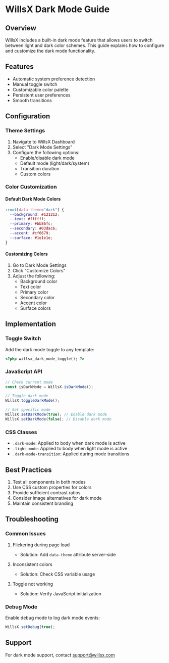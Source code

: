 # WillsX Dark Mode Guide

## Overview
WillsX includes a built-in dark mode feature that allows users to switch between light and dark color schemes. This guide explains how to configure and customize the dark mode functionality.

## Features
- Automatic system preference detection
- Manual toggle switch
- Customizable color palette
- Persistent user preferences
- Smooth transitions

## Configuration
### Theme Settings
1. Navigate to WillsX Dashboard
2. Select "Dark Mode Settings"
3. Configure the following options:
   - Enable/disable dark mode
   - Default mode (light/dark/system)
   - Transition duration
   - Custom colors

### Color Customization
#### Default Dark Mode Colors
```css
:root[data-theme="dark"] {
  --background: #121212;
  --text: #ffffff;
  --primary: #bb86fc;
  --secondary: #03dac6;
  --accent: #cf6679;
  --surface: #1e1e1e;
}
```

#### Customizing Colors
1. Go to Dark Mode Settings
2. Click "Customize Colors"
3. Adjust the following:
   - Background color
   - Text color
   - Primary color
   - Secondary color
   - Accent color
   - Surface colors

## Implementation
### Toggle Switch
Add the dark mode toggle to any template:
```php
<?php willsx_dark_mode_toggle(); ?>
```

### JavaScript API
```javascript
// Check current mode
const isDarkMode = WillsX.isDarkMode();

// Toggle dark mode
WillsX.toggleDarkMode();

// Set specific mode
WillsX.setDarkMode(true); // Enable dark mode
WillsX.setDarkMode(false); // Disable dark mode
```

### CSS Classes
- `.dark-mode`: Applied to body when dark mode is active
- `.light-mode`: Applied to body when light mode is active
- `.dark-mode-transition`: Applied during mode transitions

## Best Practices
1. Test all components in both modes
2. Use CSS custom properties for colors
3. Provide sufficient contrast ratios
4. Consider image alternatives for dark mode
5. Maintain consistent branding

## Troubleshooting
### Common Issues
1. Flickering during page load
   - Solution: Add `data-theme` attribute server-side

2. Inconsistent colors
   - Solution: Check CSS variable usage

3. Toggle not working
   - Solution: Verify JavaScript initialization

### Debug Mode
Enable debug mode to log dark mode events:
```javascript
WillsX.setDebug(true);
```

## Support
For dark mode support, contact support@willsx.com 